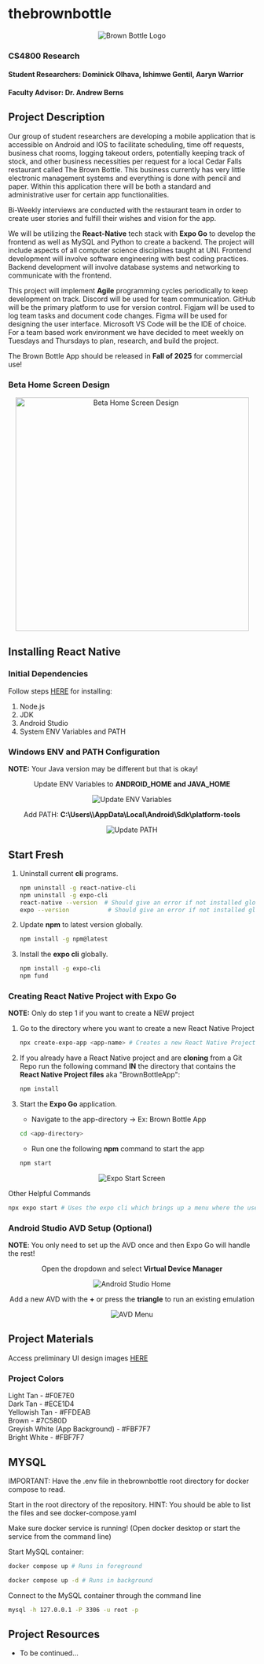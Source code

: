# thebrownbottle
<div align="center">
    <img src="./images/brown_bottle_logo.jpg" alt="Brown Bottle Logo">
</div>

### CS4800 Research 
#### Student Researchers: Dominick Olhava, Ishimwe Gentil, Aaryn Warrior
#### Faculty Advisor: Dr. Andrew Berns

## Project Description
Our group of student researchers are developing a mobile application that is accessible on Android and IOS to facilitate scheduling, time off requests, business chat rooms, logging takeout orders, potentially keeping track of stock, and other business necessities per request for a local Cedar Falls restaurant called The Brown Bottle. This business currently has very little electronic management systems and everything is done with pencil and paper. Within this application there will be both a standard and administrative user for certain app functionalities. 

Bi-Weekly interviews are conducted with the restaurant team in order to create user stories and fulfill their wishes and vision for the app.  

We will be utilizing the **React-Native** tech stack with **Expo Go** to develop the frontend as well as MySQL and Python to create a backend. The project will include aspects of all computer science disciplines taught at UNI. Frontend development will involve software engineering with best coding practices. Backend development will involve database systems and networking to communicate with the frontend. 

This project will implement **Agile** programming cycles periodically to keep development on track. Discord will be used for team communication. GitHub will be the primary platform to use for version control. Figjam will be used to log team tasks and document code changes. Figma will be used for designing the user interface. Microsoft VS Code will be the IDE of choice. For a team based work environment we have decided to meet weekly on Tuesdays and Thursdays to plan, research, and build the project.

The Brown Bottle App should be released in **Fall of 2025** for commercial use!

### Beta Home Screen Design
<div align="center">
    <img src="./ui_designs/beta_home_screen2.gif" alt="Beta Home Screen Design" height="475">
</div>



## Installing React Native 

### Initial Dependencies
Follow steps [HERE](https://reactnative.dev/docs/set-up-your-environment) for installing:
1. Node.js
2. JDK
3. Android Studio
4. System ENV Variables and PATH

### Windows ENV and PATH Configuration
**NOTE:** Your Java version may be different but that is okay!
<div align="center">
    <p>Update ENV Variables to <b>ANDROID_HOME and JAVA_HOME</b></p>
    <img src="./images/env_variables.png" alt="Update ENV Variables">
    <p>Add PATH: <b>C:\Users\<usernmame>\AppData\Local\Android\Sdk\platform-tools</b></p>
    <img src="./images/path_updated.png" alt="Update PATH">
</div>

## Start Fresh
1. Uninstall current **cli** programs.
    ```bash
    npm uninstall -g react-native-cli
    npm uninstall -g expo-cli
    react-native --version  # Should give an error if not installed globally
    expo --version           # Should give an error if not installed globally
    ```

2. Update **npm** to latest version globally.
    ```bash
    npm install -g npm@latest
    ```

3. Install the **expo cli** globally.
    ```bash
    npm install -g expo-cli
    npm fund
    ```

### Creating React Native Project with **Expo Go**
**NOTE:** Only do step 1 if you want to create a NEW project
1. Go to the directory where you want to create a new React Native Project
    ```bash
    npx create-expo-app <app-name> # Creates a new React Native Project in a folder within the current directory
    ```

2. If you already have a React Native project and are **cloning** from a Git Repo run the following command **IN** the directory that contains the **React Native Project files** aka "BrownBottleApp":
    ```bash
    npm install
    ```

3. Start the **Expo Go** application.
    - Navigate to the app-directory -> Ex: Brown Bottle App
    ```bash
    cd <app-directory>
    ```      

    - Run one the following **npm** command to start the app    
    ```bash
    npm start
    ```

<div align="center">
    <img src="./images/expo_start_screen.png" alt="Expo Start Screen">
</div>


Other Helpful Commands
```bash
npx expo start # Uses the expo cli which brings up a menu where the user can pick what platform to host their application on!
```

### Android Studio AVD Setup (Optional)
**NOTE**: You only need to set up the AVD once and then Expo Go will handle the rest!
<div align="center">
    <p>Open the dropdown and select <b>Virtual Device Manager</b></p>
    <img src="./images/android_studio_home.png" alt="Android Studio Home">
    <p>Add a new AVD with the <b>+</b> or press the <b>triangle</b> to run an existing emulation</p>
    <img src="./images/avd_menu.png" alt="AVD Menu">
</div>

## Project Materials

Access preliminary UI design images [HERE](./ui_designs/)

### Project Colors
Light Tan - #F0E7E0  
Dark Tan - #ECE1D4  
Yellowish Tan - #FFDEAB  
Brown - #7C580D  
Greyish White (App Background) - #FBF7F7  
Bright White - #FBF7F7  

## MYSQL
IMPORTANT: Have the .env file in thebrownbottle root directory for docker compose to read.

Start in the root directory of the repository. 
HINT: You should be able to list the files and see docker-compose.yaml

Make sure docker service is running! (Open docker desktop or start the service from the command line)

Start MySQL container:

```bash
docker compose up # Runs in foreground

docker compose up -d # Runs in background
```

Connect to the MySQL container through the command line
```bash
mysql -h 127.0.0.1 -P 3306 -u root -p
```


## Project Resources
* To be continued...

